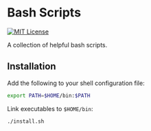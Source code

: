 # Bash Scripts

[![MIT License](https://img.shields.io/github/license/NickolasHKraus/bash-scripts?color=blue)](https://github.com/NickolasHKraus/bash-scripts/blob/master/LICENSE)

A collection of helpful bash scripts.

## Installation

Add the following to your shell configuration file:

```bash
export PATH=$HOME/bin:$PATH
```

Link executables to `$HOME/bin`:

```bash
./install.sh
```
